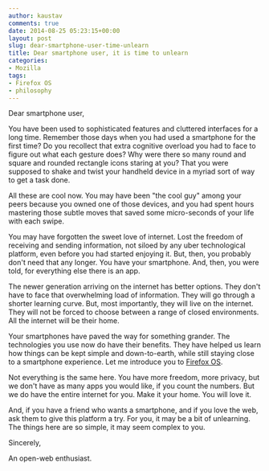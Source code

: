 ```yaml
---
author: kaustav
comments: true
date: 2014-08-25 05:23:15+00:00
layout: post
slug: dear-smartphone-user-time-unlearn
title: Dear smartphone user, it is time to unlearn
categories:
- Mozilla
tags:
- Firefox OS
- philosophy
---
```


Dear smartphone user,

You have been used to sophisticated features and cluttered interfaces for a long time. Remember those days when you had used a smartphone for the first time? Do you recollect that extra cognitive overload you had to face to figure out what each gesture does? Why were there so many round and square and rounded rectangle icons staring at you? That you were supposed to shake and twist your handheld device in a myriad sort of way to get a task done.

All these are cool now. You may have been "the cool guy" among your peers because you owned one of those devices, and you had spent hours mastering those subtle moves that saved some micro-seconds of your life with each swipe.<!-- more -->

You may have forgotten the sweet love of internet. Lost the freedom of receiving and sending information, not siloed by any uber technological platform, even before you had started enjoying it. But, then, you probably don't need that any longer. You have your smartphone. And, then, you were told, for everything else there is an app.

The newer generation arriving on the internet has better options. They don't have to face that overwhelming load of information. They will go through a shorter learning curve. But, most importantly, they will live on the internet. They will not be forced to choose between a range of closed environments. All the internet will be their home.

Your smartphones have paved the way for something grander. The technologies you use now do have their benefits. They have helped us learn how things can be kept simple and down-to-earth, while still staying close to a smartphone experience. Let me introduce you to [Firefox OS](http://firefox.com/os).

Not everything is the same here. You have more freedom, more privacy, but we don't have as many apps you would like, if you count the numbers. But we do have the entire internet for you. Make it your home. You will love it.

And, if you have a friend who wants a smartphone, and if you love the web, ask them to give this platform a try. For you, it may be a bit of unlearning. The things here are so simple, it may seem complex to you.

Sincerely,

An open-web enthusiast.
